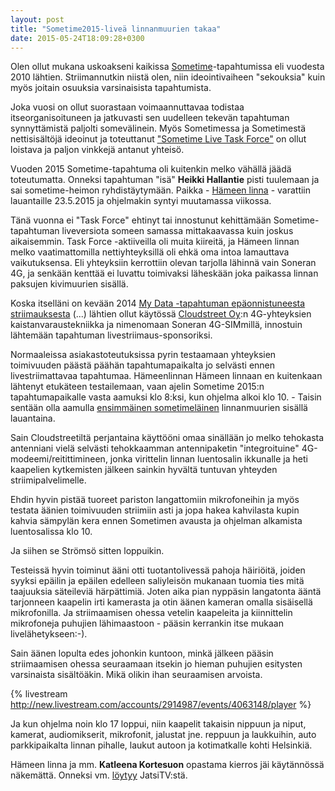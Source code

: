 ```yaml
---
layout: post
title: "Sometime2015-liveä linnanmuurien takaa"
date: 2015-05-24T18:09:28+0300
---
```


Olen ollut mukana uskoakseni kaikissa [Sometime](http://sometime.fi)-tapahtumissa eli vuodesta 2010 lähtien. Striimannutkin niistä olen, niin ideointivaiheen "sekouksia" kuin myös joitain osuuksia varsinaisista tapahtumista.<!--more-->

Joka vuosi on ollut suorastaan voimaannuttavaa todistaa itseorganisoituneen ja jatkuvasti sen uudelleen tekevän tapahtuman synnyttämistä paljolti somevälinein. Myös Sometimessa ja Sometimestä nettisisältöjä ideoinut ja toteuttanut ["Sometime Live Task Force"](https://www.facebook.com/groups/198152433548525/) on ollut loistava ja paljon vinkkejä antanut yhteisö.

Vuoden 2015 Sometime-tapahtuma oli kuitenkin melko vähällä jäädä toteutumatta. Onneksi tapahtuman "isä" **Heikki Hallantie** pisti tuulemaan ja sai sometime-heimon ryhdistäytymään. Paikka - [Hämeen linna](http://www.nba.fi/fi/museot/hameenlinna) - varattiin lauantaille 23.5.2015 ja ohjelmakin syntyi muutamassa viikossa.

Tänä vuonna ei "Task Force" ehtinyt tai innostunut kehittämään Sometime-tapahtuman liveversiota someen samassa mittakaavassa kuin joskus aikaisemmin. Task Force -aktiiveilla oli muita kiireitä, ja Hämeen linnan melko vaatimattomilla nettiyhteyksillä oli ehkä oma intoa lamauttava vaikutuksensa. Eli yhteyksiin kerrottiin olevan tarjolla lähinnä vain Soneran 4G, ja senkään kenttää ei luvattu toimivaksi läheskään joka paikassa linnan paksujen kivimuurien sisällä.

Koska itselläni on kevään 2014 [My Data -tapahtuman epäonnistuneesta striimauksesta](https://livestream.com/ITstriimIT/MyData-2014-04-07) (...) lähtien ollut käytössä [Cloudstreet Oy](http://www.thecldst.com/):n 4G-yhteyksien kaistanvaraustekniikka ja nimenomaan Soneran 4G-SIMmillä, innostuin lähtemään tapahtuman livestriimaus-sponsoriksi.

Normaaleissa asiakastoteutuksissa pyrin testaamaan yhteyksien toimivuuden päästä päähän tapahtumapaikalta jo selvästi ennen livestriimattavaa tapahtumaa. Hämeenlinnan Hämeen linnaan en kuitenkaan lähtenyt etukäteen testailemaan, vaan ajelin Sometime 2015:n tapahtumapaikalle vasta aamuksi klo 8:ksi, kun ohjelma alkoi klo 10. - Taisin sentään olla aamulla [ensimmäinen sometimeläinen](https://twitter.com/jarmolahti/status/601978703166472192) linnanmuurien sisällä lauantaina.

Sain Cloudstreetiltä perjantaina käyttööni omaa sinällään jo melko tehokasta antenniani vielä selvästi tehokkaamman antennipaketin "integroituine" 4G-modeemi/reitittimineen, jonka virittelin linnan luentosalin ikkunalle ja heti kaapelien kytkemisten jälkeen sainkin hyvältä tuntuvan yhteyden striimipalvelimelle.

Ehdin hyvin pistää tuoreet pariston langattomiin mikrofoneihin ja myös testata äänien toimivuuden striimiin asti ja jopa hakea kahvilasta kupin kahvia sämpylän kera ennen Sometimen avausta ja ohjelman alkamista luentosalissa klo 10.

Ja siihen se Strömsö sitten loppuikin.

Testeissä hyvin toiminut ääni otti tuotantolivessä pahoja häiriöitä, joiden syyksi epäilin ja epäilen edelleen saliyleisön mukanaan tuomia ties mitä taajuuksia säteileviä härpättimiä. Joten aika pian nyppäsin langatonta ääntä tarjonneen kaapelin irti kamerasta ja otin äänen kameran omalla sisäisellä mikrofonilla. Ja striimaamisen ohessa vetelin kaapeleita ja kiinnittelin mikrofoneja puhujien lähimaastoon - pääsin kerrankin itse mukaan livelähetykseen:-).

Sain äänen lopulta edes johonkin kuntoon, minkä jälkeen pääsin striimaamisen ohessa seuraamaan itsekin jo hieman puhujien esitysten varsinaista sisältöäkin. Mikä olikin ihan seuraamisen arvoista.

{% livestream http://new.livestream.com/accounts/2914987/events/4063148/player %}

Ja kun ohjelma noin klo 17 loppui, niin kaapelit takaisin nippuun ja niput, kamerat, audiomikserit, mikrofonit, jalustat jne. reppuun ja laukkuihin, auto parkkipaikalta linnan pihalle, laukut autoon ja kotimatkalle kohti Helsinkiä.

Hämeen linna ja mm. **Katleena Kortesuon** opastama kierros jäi käytännössä näkemättä. Onneksi vm. [löytyy](http://bambuser.com/v/5535508) JatsiTV:stä. 